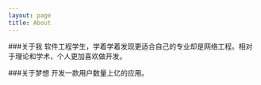 ```yaml
---
layout: page
title: About
---
```



###关于我
软件工程学生，学着学着发现更适合自己的专业却是网络工程。相对于理论和学术，个人更加喜欢做开发。

###关于梦想
开发一款用户数量上亿的应用。
